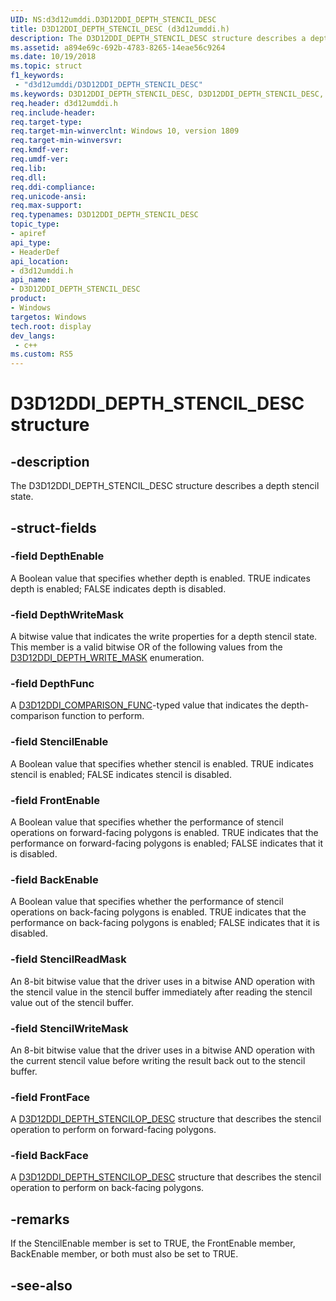 ```yaml
---
UID: NS:d3d12umddi.D3D12DDI_DEPTH_STENCIL_DESC
title: D3D12DDI_DEPTH_STENCIL_DESC (d3d12umddi.h)
description: The D3D12DDI_DEPTH_STENCIL_DESC structure describes a depth stencil state.
ms.assetid: a894e69c-692b-4783-8265-14eae56c9264
ms.date: 10/19/2018
ms.topic: struct
f1_keywords:
 - "d3d12umddi/D3D12DDI_DEPTH_STENCIL_DESC"
ms.keywords: D3D12DDI_DEPTH_STENCIL_DESC, D3D12DDI_DEPTH_STENCIL_DESC, 
req.header: d3d12umddi.h
req.include-header:
req.target-type:
req.target-min-winverclnt: Windows 10, version 1809
req.target-min-winversvr:
req.kmdf-ver:
req.umdf-ver:
req.lib:
req.dll:
req.ddi-compliance:
req.unicode-ansi:
req.max-support:
req.typenames: D3D12DDI_DEPTH_STENCIL_DESC
topic_type: 
- apiref
api_type: 
- HeaderDef
api_location: 
- d3d12umddi.h
api_name: 
- D3D12DDI_DEPTH_STENCIL_DESC
product:
- Windows
targetos: Windows
tech.root: display
dev_langs:
 - c++
ms.custom: RS5
---
```


# D3D12DDI_DEPTH_STENCIL_DESC structure

## -description

The D3D12DDI_DEPTH_STENCIL_DESC structure describes a depth stencil state.

## -struct-fields

### -field DepthEnable

A Boolean value that specifies whether depth is enabled. TRUE indicates depth is enabled; FALSE indicates depth is disabled. 

### -field DepthWriteMask

A bitwise value that indicates the write properties for a depth stencil state. This member is a valid bitwise OR of the following values from the [D3D12DDI_DEPTH_WRITE_MASK](ne-d3d12umddi-d3d12ddi_depth_write_mask.md) enumeration.

### -field DepthFunc

A [D3D12DDI_COMPARISON_FUNC](ne-d3d12umddi-d3d12ddi_comparison_func.md)-typed value that indicates the depth-comparison function to perform.

### -field StencilEnable

A Boolean value that specifies whether stencil is enabled. TRUE indicates stencil is enabled; FALSE indicates stencil is disabled. 

### -field FrontEnable

A Boolean value that specifies whether the performance of stencil operations on forward-facing polygons is enabled. TRUE indicates that the performance on forward-facing polygons is enabled; FALSE indicates that it is disabled. 

### -field BackEnable

A Boolean value that specifies whether the performance of stencil operations on back-facing polygons is enabled. TRUE indicates that the performance on back-facing polygons is enabled; FALSE indicates that it is disabled. 

### -field StencilReadMask

An 8-bit bitwise value that the driver uses in a bitwise AND operation with the stencil value in the stencil buffer immediately after reading the stencil value out of the stencil buffer.

### -field StencilWriteMask

An 8-bit bitwise value that the driver uses in a bitwise AND operation with the current stencil value before writing the result back out to the stencil buffer.

### -field FrontFace

A [D3D12DDI_DEPTH_STENCILOP_DESC](ns-d3d12umddi-d3d12ddi_depth_stencilop_desc.md) structure that describes the stencil operation to perform on forward-facing polygons.

### -field BackFace
 
A [D3D12DDI_DEPTH_STENCILOP_DESC](ns-d3d12umddi-d3d12ddi_depth_stencilop_desc.md) structure that describes the stencil operation to perform on back-facing polygons.

## -remarks

If the StencilEnable member is set to TRUE, the FrontEnable member, BackEnable member, or both must also be set to TRUE.

## -see-also
